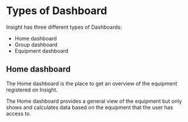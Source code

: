 # Types of Dashboard

Insight has three different types of Dashboards:

* Home dashboard
* Group dashboard
* Equipment dashboard

## Home dashboard

The Home dashboard is the place to get an overview of the equipment registered on Insight.

The Home dashboard provides a general view of the equipment but only shows and calculates data based on the equipment that the user has access to.

